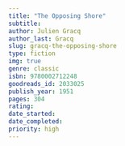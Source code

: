 ```yaml
---
title: "The Opposing Shore"
subtitle: 
author: Julien Gracq
author_last: Gracq
slug: gracq-the-opposing-shore
type: fiction
img: true
genre: classic
isbn: 9780002712248
goodreads_id: 2033025
publish_year: 1951
pages: 304
rating: 
date_started:
date_completed:
priority: high
---
```

